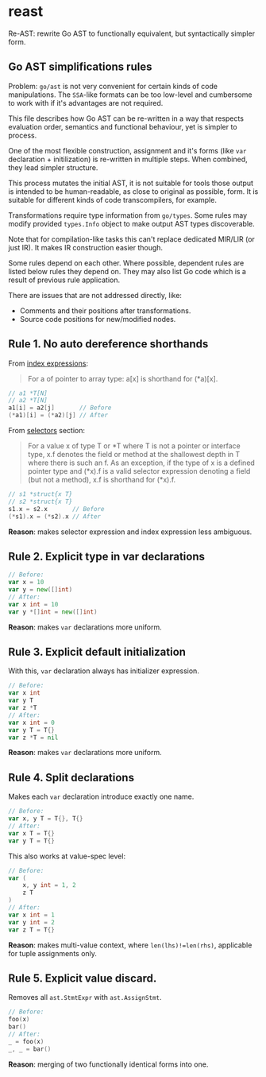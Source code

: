 # reast

Re-AST: rewrite Go AST to functionally equivalent, but syntactically simpler form.

## Go AST simplifications rules

Problem: `go/ast` is not very convenient for certain kinds of
code manipulations. The `SSA`-like formats can be too low-level
and cumbersome to work with if it's advantages are not required.

This file describes how Go AST can be re-written in a way
that respects evaluation order, semantics and functional
behaviour, yet is simpler to process.

One of the most flexible construction, assignment and it's
forms (like `var` declaration + initilization) is re-written
in multiple steps. When combined, they lead simpler structure.

This process mutates the initial AST, it is not suitable
for tools those output is intended to be human-readable,
as close to original as possible, form.
It is suitable for different kinds of code transcompilers, for example.

Transformations require type information from `go/types`.
Some rules may modify provided `types.Info` object to
make output AST types discoverable.

Note that for compilation-like tasks this can't replace dedicated 
MIR/LIR (or just IR). 
It makes IR construction easier though.

Some rules depend on each other.
Where possible, dependent rules are listed below rules
they depend on. They may also list Go code which is a
result of previous rule application.

There are issues that are not addressed directly, like:
* Comments and their positions after transformations.
* Source code positions for new/modified nodes.

## Rule 1. No auto dereference shorthands

From [index expressions](https://golang.org/ref/spec#Index_expressions):
> For a of pointer to array type: a[x] is shorthand for (*a)[x].

```go
// a1 *T[N]
// a2 *T[N]
a1[i] = a2[j]       // Before
(*a1)[i] = (*a2)[j] // After
```

From [selectors](https://golang.org/ref/spec#Selectors) section:
> For a value x of type T or *T where T is not a pointer or interface type, 
> x.f denotes the field or method at the shallowest depth in T where there is such an f.
> As an exception, if the type of x is a defined pointer type 
> and (*x).f is a valid selector expression denoting a field (but not a method), 
> x.f is shorthand for (*x).f. 

```go
// s1 *struct{x T}
// s2 *struct{x T}
s1.x = s2.x       // Before
(*s1).x = (*s2).x // After
```

**Reason**: makes selector expression and index expression less ambiguous.

## Rule 2. Explicit type in var declarations

```go
// Before:
var x = 10
var y = new([]int)
// After:
var x int = 10
var y *[]int = new([]int)
```

**Reason**: makes `var` declarations more uniform.

## Rule 3. Explicit default initialization

With this, `var` declaration always has initializer expression.

```go
// Before:
var x int
var y T
var z *T
// After:
var x int = 0
var y T = T{}
var z *T = nil
```

**Reason**: makes `var` declarations more uniform.

## Rule 4. Split declarations

Makes each `var` declaration introduce exactly one name.

```go
// Before:
var x, y T = T{}, T{}
// After:
var x T = T{}
var y T = T{}
```

This also works at value-spec level:

```go
// Before:
var (
    x, y int = 1, 2
    z T
)
// After:
var x int = 1
var y int = 2
var z T = T{}
```

**Reason**: makes multi-value context, where `len(lhs)!=len(rhs)`, 
applicable for tuple assignments only.

## Rule 5. Explicit value discard.

Removes all `ast.StmtExpr` with `ast.AssignStmt`.

```go
// Before:
foo(x)
bar()
// After:
_ = foo(x)
_, _ = bar()
```

**Reason**: merging of two functionally identical forms into one.
